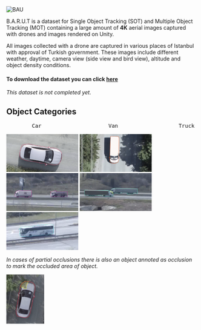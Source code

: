 <img src="https://www.liceoitaliano.net/wp-content/uploads/2017/01/bau-bahcesehir-universitesi-logo.png" alt="BAU" width="250"/>

B.A.R.U.T is a dataset for Single Object Tracking (SOT) and Multiple Object Tracking (MOT) containing a large amount of **4K** aerial images captured with drones and images rendered on Unity.

All images collected with a drone are captured in various places of Istanbul with approval of Turkish government. These images include different weather, daytime, camera view (side view and bird view), altitude and object density conditions.


#### To download the dataset you can click [here](https://drive.google.com/drive/folders/1n35gMs7pXBulr7FrLPxBO0nIq9yvgPQ6?usp=sharing)
*This dataset is not completed yet.*


## Object Categories
<pre>
        Car                     Van                   Truck                   Lorry                   Bus
</pre>

<p float="left">
<img src="https://github.com/bau-barut/bau-barut.github.io/blob/main/car.png?raw=true" alt="Car" width="190" height="100"/>
<img src="https://github.com/bau-barut/bau-barut.github.io/blob/main/van.png?raw=true" alt="Van" width="190" height="100"/>
<img src="https://github.com/bau-barut/bau-barut.github.io/blob/main/truck.png?raw=true" alt="Truck" width="190" height="100"/>
<img src="https://github.com/bau-barut/bau-barut.github.io/blob/main/lorry.png?raw=true" alt="Lorry" width="190" height="100"/>
<img src="https://github.com/bau-barut/bau-barut.github.io/blob/main/bus.png?raw=true" alt="Bus" width="190" height="100"/>
</p>


*In cases of partial occlusions there is also an object annoted as occlusion to mark the occluded area of object.* 

<img src="https://github.com/bau-barut/bau-barut.github.io/blob/main/occlusion.png?raw=true" alt="Occlusion" width="100" height="130"/>
